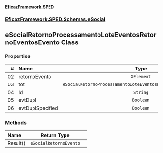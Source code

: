 #### [EficazFramework.SPED](EficazFrameworkSPED.md 'EficazFramework SPED')
### [EficazFramework.SPED.Schemas.eSocial](EficazFramework.SPED.Schemas.eSocial.md 'EficazFramework.SPED.Schemas.eSocial')

## eSocialRetornoProcessamentoLoteEventosRetornoEventosEvento Class
### Properties

| # | Name | Type | |
| ---: | :--- | :---: | :--- |
| 02 | retornoEvento | `XElement` |  |
| 03 | tot | `eSocialRetornoProcessamentoLoteEventosRetornoEventosEventoTot[]` |  |
| 04 | Id | `String` |  |
| 05 | evtDupl | `Boolean` |  |
| 06 | evtDuplSpecified | `Boolean` |  |
### Methods

| Name | Return Type | |
| :--- | :---: | :--- |
| Result() | `eSocialRetornoEvento` |  |
